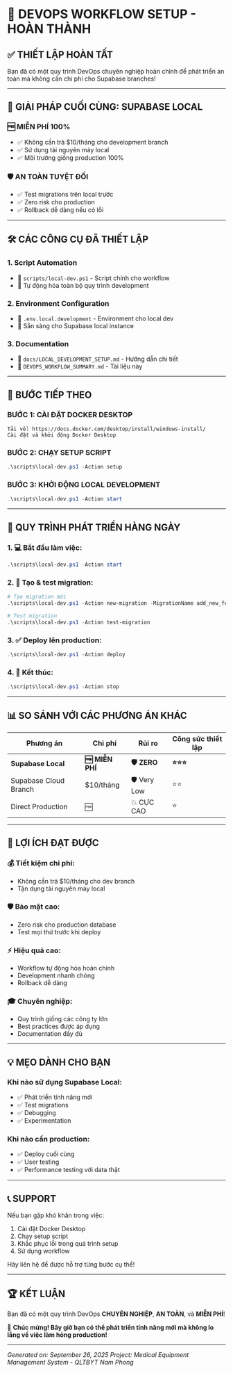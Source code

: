 # 🚀 DEVOPS WORKFLOW SETUP - HOÀN THÀNH

## ✅ **THIẾT LẬP HOÀN TẤT**

Bạn đã có một quy trình DevOps chuyên nghiệp hoàn chỉnh để phát triển an toàn mà không cần chi phí cho Supabase branches!

---

## 🎯 **GIẢI PHÁP CUỐI CÙNG: SUPABASE LOCAL**

### **🆓 MIỄN PHÍ 100%**
- ✅ Không cần trả $10/tháng cho development branch
- ✅ Sử dụng tài nguyên máy local
- ✅ Môi trường giống production 100%

### **🛡️ AN TOÀN TUYỆT ĐỐI**  
- ✅ Test migrations trên local trước
- ✅ Zero risk cho production
- ✅ Rollback dễ dàng nếu có lỗi

---

## 🛠️ **CÁC CÔNG CỤ ĐÃ THIẾT LẬP**

### 1. **Script Automation**
- 📁 `scripts/local-dev.ps1` - Script chính cho workflow
- 🔧 Tự động hóa toàn bộ quy trình development

### 2. **Environment Configuration**
- 📁 `.env.local.development` - Environment cho local dev
- 🔧 Sẵn sàng cho Supabase local instance

### 3. **Documentation**
- 📁 `docs/LOCAL_DEVELOPMENT_SETUP.md` - Hướng dẫn chi tiết
- 📁 `DEVOPS_WORKFLOW_SUMMARY.md` - Tài liệu này

---

## 🚀 **BƯỚC TIẾP THEO**

### **BƯỚC 1: CÀI ĐẶT DOCKER DESKTOP**
```
Tải về: https://docs.docker.com/desktop/install/windows-install/
Cài đặt và khởi động Docker Desktop
```

### **BƯỚC 2: CHẠY SETUP SCRIPT**
```powershell
.\scripts\local-dev.ps1 -Action setup
```

### **BƯỚC 3: KHỞI ĐỘNG LOCAL DEVELOPMENT**
```powershell
.\scripts\local-dev.ps1 -Action start
```

---

## 🔄 **QUY TRÌNH PHÁT TRIỂN HÀNG NGÀY**

### **1. 💻 Bắt đầu làm việc:**
```powershell
.\scripts\local-dev.ps1 -Action start
```

### **2. 🧪 Tạo & test migration:**
```powershell
# Tạo migration mới
.\scripts\local-dev.ps1 -Action new-migration -MigrationName add_new_feature

# Test migration
.\scripts\local-dev.ps1 -Action test-migration
```

### **3. ✅ Deploy lên production:**
```powershell
.\scripts\local-dev.ps1 -Action deploy
```

### **4. 🛑 Kết thúc:**
```powershell
.\scripts\local-dev.ps1 -Action stop
```

---

## 📊 **SO SÁNH VỚI CÁC PHƯƠNG ÁN KHÁC**

| Phương án | Chi phí | Rủi ro | Công sức thiết lập |
|-----------|---------|--------|-------------------|
| **Supabase Local** | **🆓 MIỄN PHÍ** | **🛡️ ZERO** | **⭐⭐⭐** |
| Supabase Cloud Branch | $10/tháng | 🛡️ Very Low | ⭐⭐ |
| Direct Production | 🆓 | 💥 CỰC CAO | ⭐ |

---

## 🎯 **LỢI ÍCH ĐẠT ĐƯỢC**

### **💰 Tiết kiệm chi phí:**
- Không cần trả $10/tháng cho dev branch
- Tận dụng tài nguyên máy local

### **🛡️ Bảo mật cao:**
- Zero risk cho production database
- Test mọi thứ trước khi deploy

### **⚡ Hiệu quả cao:**
- Workflow tự động hóa hoàn chỉnh  
- Development nhanh chóng
- Rollback dễ dàng

### **🎓 Chuyên nghiệp:**
- Quy trình giống các công ty lớn
- Best practices được áp dụng
- Documentation đầy đủ

---

## 💡 **MẸO DÀNH CHO BẠN**

### **Khi nào sử dụng Supabase Local:**
- ✅ Phát triển tính năng mới
- ✅ Test migrations
- ✅ Debugging
- ✅ Experimentation

### **Khi nào cần production:**
- ✅ Deploy cuối cùng
- ✅ User testing
- ✅ Performance testing với data thật

---

## 📞 **SUPPORT**

Nếu bạn gặp khó khăn trong việc:
1. Cài đặt Docker Desktop
2. Chạy setup script
3. Khắc phục lỗi trong quá trình setup
4. Sử dụng workflow

Hãy liên hệ để được hỗ trợ từng bước cụ thể!

---

## 🏆 **KẾT LUẬN**

Bạn đã có một quy trình DevOps **CHUYÊN NGHIỆP**, **AN TOÀN**, và **MIỄN PHÍ**!

🎉 **Chúc mừng! Bây giờ bạn có thể phát triển tính năng mới mà không lo lắng về việc làm hỏng production!**

---

*Generated on: September 26, 2025*
*Project: Medical Equipment Management System - QLTBYT Nam Phong*